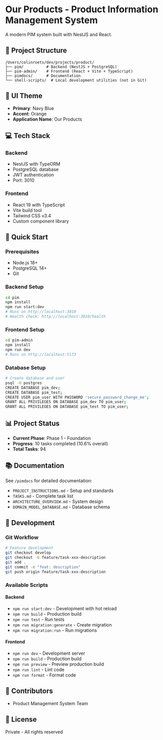 # Our Products - Product Information Management System

A modern PIM system built with NestJS and React.

## 🚀 Project Structure

```
/Users/colinroets/dev/projects/product/
├── pim/          # Backend (NestJS + PostgreSQL)
├── pim-admin/    # Frontend (React + Vite + TypeScript)  
├── pimdocs/      # Documentation
└── shell-scripts/  # Local development utilities (not in Git)
```

## 🎨 UI Theme
- **Primary**: Navy Blue
- **Accent**: Orange
- **Application Name**: Our Products

## 💻 Tech Stack

### Backend
- NestJS with TypeORM
- PostgreSQL database
- JWT authentication
- Port: 3010

### Frontend  
- React 19 with TypeScript
- Vite build tool
- Tailwind CSS v3.4
- Custom component library

## 🏃 Quick Start

### Prerequisites
- Node.js 18+
- PostgreSQL 14+
- Git

### Backend Setup
```bash
cd pim
npm install
npm run start:dev
# Runs on http://localhost:3010
# Health check: http://localhost:3010/health
```

### Frontend Setup
```bash
cd pim-admin
npm install  
npm run dev
# Runs on http://localhost:5173
```

### Database Setup
```bash
# Create database and user
psql -U postgres
CREATE DATABASE pim_dev;
CREATE DATABASE pim_test;
CREATE USER pim_user WITH PASSWORD 'secure_password_change_me';
GRANT ALL PRIVILEGES ON DATABASE pim_dev TO pim_user;
GRANT ALL PRIVILEGES ON DATABASE pim_test TO pim_user;
```

## 📊 Project Status

- **Current Phase**: Phase 1 - Foundation
- **Progress**: 10 tasks completed (10.6% overall)
- **Total Tasks**: 94

## 📚 Documentation

See `/pimdocs` for detailed documentation:
- `PROJECT_INSTRUCTIONS.md` - Setup and standards
- `TASKS.md` - Complete task list
- `ARCHITECTURE_OVERVIEW.md` - System design
- `DOMAIN_MODEL_DATABASE.md` - Database schema

## 🔧 Development

### Git Workflow
```bash
# Feature development
git checkout develop
git checkout -b feature/task-xxx-description
git add .
git commit -m "feat: description"
git push origin feature/task-xxx-description
```

### Available Scripts

#### Backend
- `npm run start:dev` - Development with hot reload
- `npm run build` - Production build
- `npm run test` - Run tests
- `npm run migration:generate` - Create migration
- `npm run migration:run` - Run migrations

#### Frontend
- `npm run dev` - Development server
- `npm run build` - Production build
- `npm run preview` - Preview production build
- `npm run lint` - Lint code
- `npm run format` - Format code

## 👥 Contributors

- Product Management System Team

## 📄 License

Private - All rights reserved
